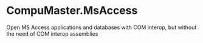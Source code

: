 # CompuMaster.MsAccess
Open MS Access applications and databases with COM interop, but without the need of COM interop assemblies
